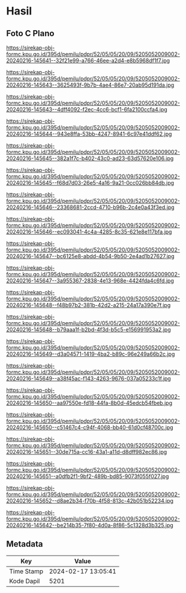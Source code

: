 # Hasil

## Foto C Plano

https://sirekap-obj-formc.kpu.go.id/395d/pemilu/pdpr/52/05/05/20/09/5205052009002-20240216-145641--32f21e99-a766-46ee-a2d4-e8b5968df1f7.jpg

https://sirekap-obj-formc.kpu.go.id/395d/pemilu/pdpr/52/05/05/20/09/5205052009002-20240216-145643--3625493f-9b7b-4ae4-86e7-20ab95d191da.jpg

https://sirekap-obj-formc.kpu.go.id/395d/pemilu/pdpr/52/05/05/20/09/5205052009002-20240216-145643--4dff4092-f2ec-4cc6-bcf1-6fa2100ccfa4.jpg

https://sirekap-obj-formc.kpu.go.id/395d/pemilu/pdpr/52/05/05/20/09/5205052009002-20240216-145644--943e8ffa-53bb-4247-8941-6c97e41ddf62.jpg

https://sirekap-obj-formc.kpu.go.id/395d/pemilu/pdpr/52/05/05/20/09/5205052009002-20240216-145645--382a1f7c-b402-43c0-ad23-63d57620e106.jpg

https://sirekap-obj-formc.kpu.go.id/395d/pemilu/pdpr/52/05/05/20/09/5205052009002-20240216-145645--f68d7d03-26e5-4a16-9a21-0cc026bb84db.jpg

https://sirekap-obj-formc.kpu.go.id/395d/pemilu/pdpr/52/05/05/20/09/5205052009002-20240216-145646--23368681-2ccd-4710-b96b-2c4e0a43f3ed.jpg

https://sirekap-obj-formc.kpu.go.id/395d/pemilu/pdpr/52/05/05/20/09/5205052009002-20240216-145646--ec093041-4c4a-4285-8c35-621e8e117bfa.jpg

https://sirekap-obj-formc.kpu.go.id/395d/pemilu/pdpr/52/05/05/20/09/5205052009002-20240216-145647--bc6125e8-abdd-4b54-9b50-2e4ad1b27627.jpg

https://sirekap-obj-formc.kpu.go.id/395d/pemilu/pdpr/52/05/05/20/09/5205052009002-20240216-145647--3a955367-2838-4e13-968e-4424fda4c6fd.jpg

https://sirekap-obj-formc.kpu.go.id/395d/pemilu/pdpr/52/05/05/20/09/5205052009002-20240216-145648--f48b97b2-381b-42d2-a215-24a17a390e7f.jpg

https://sirekap-obj-formc.kpu.go.id/395d/pemilu/pdpr/52/05/05/20/09/5205052009002-20240216-145648--b79aaa1f-b2bd-4f3d-b5c5-e156991953a2.jpg

https://sirekap-obj-formc.kpu.go.id/395d/pemilu/pdpr/52/05/05/20/09/5205052009002-20240216-145649--d3a04571-1419-4ba2-b89c-96e249a66b2c.jpg

https://sirekap-obj-formc.kpu.go.id/395d/pemilu/pdpr/52/05/05/20/09/5205052009002-20240216-145649--a38f45ac-f143-4263-9676-037a05233c1f.jpg

https://sirekap-obj-formc.kpu.go.id/395d/pemilu/pdpr/52/05/05/20/09/5205052009002-20240216-145650--aa97550e-fd18-44fa-8b0d-45edcb54fbeb.jpg

https://sirekap-obj-formc.kpu.go.id/395d/pemilu/pdpr/52/05/05/20/09/5205052009002-20240216-145650--c51467c4-c94f-4068-bb40-61d0cf48700c.jpg

https://sirekap-obj-formc.kpu.go.id/395d/pemilu/pdpr/52/05/05/20/09/5205052009002-20240216-145651--30de715a-cc16-43a1-a11d-d8dff982ec86.jpg

https://sirekap-obj-formc.kpu.go.id/395d/pemilu/pdpr/52/05/05/20/09/5205052009002-20240216-145651--a0dfb2f1-9bf2-489b-bd85-9073f055f027.jpg

https://sirekap-obj-formc.kpu.go.id/395d/pemilu/pdpr/52/05/05/20/09/5205052009002-20240216-145652--d8ae2b34-f70b-4f58-813c-42b051b52234.jpg

https://sirekap-obj-formc.kpu.go.id/395d/pemilu/pdpr/52/05/05/20/09/5205052009002-20240216-145642--be214b35-7f80-4d0a-8f86-5c1328d3b325.jpg


## Metadata

| Key        | Value               |
| ---------- | ------------------- |
| Time Stamp | 2024-02-17 13:05:41 |
| Kode Dapil | 5201                |



